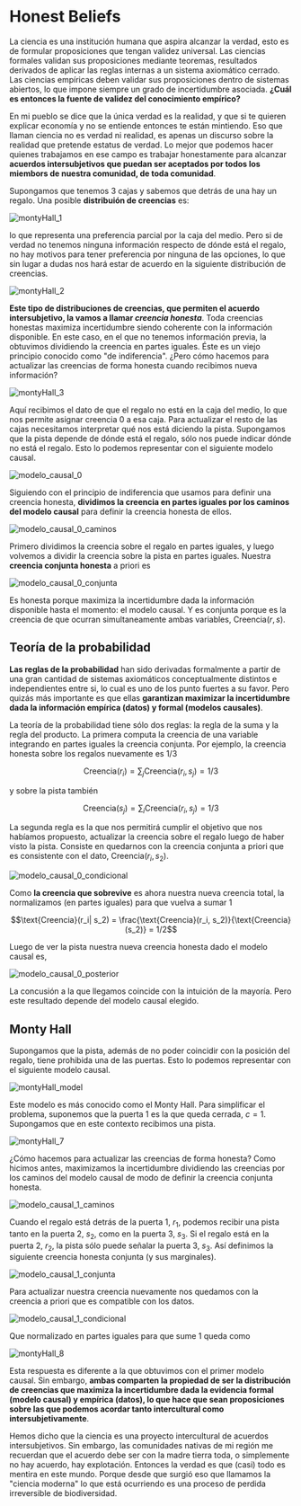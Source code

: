 # Honest Beliefs

La ciencia es una institución humana que aspira alcanzar la verdad, esto es de formular proposiciones que tengan validez universal.
Las ciencias formales validan sus proposiciones mediante teoremas, resultados derivados de aplicar las reglas internas a un sistema axiomático cerrado.
Las ciencias empíricas deben validar sus proposiciones dentro de sistemas abiertos, lo que impone siempre un grado de incertidumbre asociada.
**¿Cuál es entonces la fuente de validez del conocimiento empírico?**

En mi pueblo se dice que la única verdad es la realidad, y que si te quieren explicar economía y no se entiende entonces te están mintiendo.
Eso que llaman ciencia no es verdad ni realidad, es apenas un discurso sobre la realidad que pretende estatus de verdad.
Lo mejor que podemos hacer quienes trabajamos en ese campo es trabajar honestamente para alcanzar **acuerdos intersubjetivos que puedan ser aceptados por todos los miembors de nuestra comunidad, de toda comunidad**.

Supongamos que tenemos 3 cajas y sabemos que detrás de una hay un regalo.
Una posible **distribuión de creencias** es:

![montyHall_1](./figures/montyHall_1.png)

lo que representa una preferencia parcial por la caja del medio.
Pero si de verdad no tenemos ninguna información respecto de dónde está el regalo, no hay motivos para tener preferencia por ninguna de las opciones, lo que sin lugar a dudas nos hará estar de acuerdo en la siguiente distribución de creencias.

![montyHall_2](./figures/montyHall_2.png)

**Este tipo de distribuciones de creencias, que permiten el acuerdo intersubjetivo, la vamos a llamar _creencia honesta_**.
Toda creencias honestas maximiza incertidumbre siendo coherente con la información disponible.
En este caso, en el que no tenemos información previa, la obtuvimos dividiendo la creencia en partes iguales.
Éste es un viejo principio conocido como "de indiferencia".
¿Pero cómo hacemos para actualizar las creencias de forma honesta cuando recibimos nueva información?

![montyHall_3](./figures/montyHall_3.png)

Aquí recibimos el dato de que el regalo no está en la caja del medio, lo que nos permite asignar creencia 0 a esa caja.
Para actualizar el resto de las cajas necesitamos interpretar qué nos está diciendo la pista.
Supongamos que la pista depende de dónde está el regalo, sólo nos puede indicar dónde no está el regalo.
Esto lo podemos representar con el siguiente modelo causal.

![modelo_causal_0](./figures/modelo_causal_0.png)

Siguiendo con el principio de indiferencia que usamos para definir una creencia honesta, **dividimos la creencia en partes iguales por los caminos del modelo causal** para definir la creencia honesta de ellos.

![modelo_causal_0_caminos](./figures/modelo_causal_0_caminos.png)

Primero dividimos la creencia sobre el regalo en partes iguales, y luego volvemos a dividir la creencia sobre la pista en partes iguales.
Nuestra **creencia conjunta honesta** a priori es

![modelo_causal_0_conjunta](./figures/modelo_causal_0_conjunta.png)

Es honesta porque maximiza la incertidumbre dada la información disponible hasta el momento: el modelo causal.
Y es conjunta porque es la creencia de que ocurran simultaneamente ambas variables, $\text{Creencia}(r,s)$.

## Teoría de la probabilidad

**Las reglas de la probabilidad** han sido derivadas formalmente a partir de una gran cantidad de sistemas axiomáticos conceptualmente distintos e independientes entre si, lo cual es uno de los punto fuertes a su favor.
Pero quizás más importante es que ellas **garantizan maximizar la incertidumbre dada la información empírica (datos) y formal (modelos causales)**.

La teoría de la probabilidad tiene sólo dos reglas: la regla de la suma y la regla del producto.
La primera computa la creencia de una variable integrando en partes iguales la creencia conjunta.
Por ejemplo, la creencia honesta sobre los regalos nuevamente es 1/3

$$\text{Creencia}(r_i) = \sum_j \text{Creencia}(r_i, s_j) = 1/3$$

y sobre la pista también

$$\text{Creencia}(s_j) = \sum_i \text{Creencia}(r_i, s_j) = 1/3$$

La segunda regla es la que nos permitirá cumplir el objetivo que nos habíamos propuesto, actualizar la creencia sobre el regalo luego de haber visto la pista.
Consiste en quedarnos con la creencia conjunta a priori que es consistente con el dato, $\text{Creencia}(r_i, s_2)$.

![modelo_causal_0_condicional](./figures/modelo_causal_0_condicional.png)

Como **la creencia que sobrevive** es ahora nuestra nueva creencia total, la normalizamos (en partes iguales) para que vuelva a sumar 1

$$\text{Creencia}(r_i| s_2) = \frac{\text{Creencia}(r_i, s_2)}{\text{Creencia}(s_2)} = 1/2$$

Luego de ver la pista nuestra nueva creencia honesta dado el modelo causal es, 

![modelo_causal_0_posterior](./figures/modelo_causal_0_posterior.png)

La concusión a la que llegamos coincide con la intuición de la mayoría.
Pero este resultado depende del modelo causal elegido.

## Monty Hall

Supongamos que la pista, además de no poder coincidir con la posición del regalo, tiene prohibida una de las puertas.
Esto lo podemos representar con el siguiente modelo causal.

![montyHall_model](./figures/montyHall_model.png)

Este modelo es más conocido como el Monty Hall.
Para simplificar el problema, suponemos que la puerta 1 es la que queda cerrada, $c=1$.
Supongamos que en este contexto recibimos una pista.

![montyHall_7](./figures/montyHall_7.png)

¿Cómo hacemos para actualizar las creencias de forma honesta?
Como hicimos antes, maximizamos la incertidumbre dividiendo las creencias por los caminos del modelo causal de modo de definir la creencia conjunta honesta.

![modelo_causal_1_caminos](./figures/modelo_causal_1_caminos.png)

Cuando el regalo está detrás de la puerta 1, $r_1$, podemos recibir una pista tanto en la puerta 2, $s_2$, como en la puerta 3, $s_3$.
Si el regalo está en la puerta 2, $r_2$, la pista sólo puede señalar la puerta 3, $s_3$.
Así definimos la siguiente creencia honesta conjunta (y sus marginales).

![modelo_causal_1_conjunta](./figures/modelo_causal_1_conjunta.png)

Para actualizar nuestra creencia nuevamente nos quedamos con la creencia a priori que es compatible con los datos.

![modelo_causal_1_condicional](./figures/modelo_causal_1_condicional.png)

Que normalizado en partes iguales para que sume 1 queda como

![montyHall_8](./figures/montyHall_8.png)

Esta respuesta es diferente a la que obtuvimos con el primer modelo causal.
Sin embargo, **ambas comparten la propiedad de ser la distribución de creencias que maximiza la incertidumbre dada la evidencia formal (modelo causal) y empírica (datos), lo que hace que sean proposiciones sobre las que podemos acordar tanto intercultural como intersubjetivamente**.

Hemos dicho que la ciencia es una proyecto intercultural de acuerdos intersubjetivos.
Sin embargo, las comunidades nativas de mi región me recuerdan que el acuerdo debe ser con la madre tierra toda, o simplemente no hay acuerdo, hay explotación.
Entonces la verdad es que (casi) todo es mentira en este mundo.
Porque desde que surgió eso que llamamos la "ciencia moderna" lo que está ocurriendo es una proceso de perdida irreversible de biodiversidad.









































































